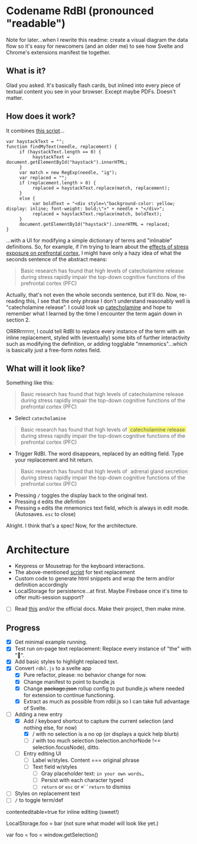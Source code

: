 # Codename RdBl (pronounced "readable")

Note for later…when I rewrite this readme: create a visual diagram the data flow so it's easy for newcomers (and an older me) to see how Svelte and Chrome's extensions manifest tie together.

## What is it?

Glad you asked. It's basically flash cards, but inlined into every piece of textual content you see in your browser. Except maybe PDFs. Doesn't matter.

## How does it work?

It combines [this script](http://www.randomsnippets.com/2008/03/07/how-to-find-and-replace-text-dynamically-via-javascript)…

```
var haystackText = "";
function findMyText(needle, replacement) {
     if (haystackText.length == 0) {
          haystackText = document.getElementById("haystack").innerHTML;
     }
     var match = new RegExp(needle, "ig");
     var replaced = "";
     if (replacement.length > 0) {
          replaced = haystackText.replace(match, replacement);
     }
     else {
          var boldText = "<div style=\"background-color: yellow; display: inline; font-weight: bold;\">" + needle + "</div>";
          replaced = haystackText.replace(match, boldText);
     }
     document.getElementById("haystack").innerHTML = replaced;
}

```

…with a UI for modifying a simple dictionary of terms and "inlinable" definitions. So, for example, if I'm trying to learn about the [effects of stress exposure on prefrontal cortex](https://www.sciencedirect.com/science/article/pii/S2352289514000101), I might have only a hazy idea of what the seconds sentence of the abstract means:

> Basic research has found that high levels of catecholamine release during stress rapidly impair the top-down cognitive functions of the prefrontal cortex (PFC)

Actually, that's not even the whole seconds sentence, but it'll do. Now, re-reading this, I see that the only phrase I don't understand reasonably well is "catecholamine release". I could look up [catecholamine](https://en.wikipedia.org/wiki/Catecholamine) and hope to remember what I learned by the time I encounter the term again down in section 2.

ORRRrrrrrrr, I could tell RdBl to replace every instance of the term with an inline replacement, styled with (eventually) some bits of further interactivity such as modifying the definition, or adding togglable "mnemonics"…which is basically just a free-form notes field.

## What will it look like?

Something like this:

> Basic research has found that high levels of catecholamine release during stress rapidly impair the top-down cognitive functions of the prefrontal cortex (PFC)

- Select `catecholamine`

> Basic research has found that high levels of <span style="background:#fafa0084;">&nbsp;catecholamine release&nbsp;</span> during stress rapidly impair the top-down cognitive functions of the prefrontal cortex (PFC)

- Trigger RdBl. The word disappears, replaced by an editing field. Type your replacement and hit return.

> Basic research has found that high levels of <span style="border: dotted 1px lightgray">&nbsp;adrenal gland secretion&nbsp;</span> during stress rapidly impair the top-down cognitive functions of the prefrontal cortex (PFC)

- Pressing `/` toggles the display back to the original text.
- Pressing `d` edits the *d*efintion
- Pressing `m` edits the *m*nemonics text field, which is always in edit mode. (Autosaves. `esc` to close)

Alright. I think that's a spec! Now, for the architecture.

# Architecture

- Keypress or Mousetrap for the keyboard interactions.
- The above-mentioned [script](http://www.randomsnippets.com/2008/03/07/how-to-find-and-replace-text-dynamically-via-javascript) for text replacement
- Custom code to generate html snippets and wrap the term and/or definition accordingly
- LocalStorage for persistence…at first. Maybe Firebase once it's time to offer multi-session support?
- [ ] Read [this](https://thoughtbot.com/blog/how-to-make-a-chrome-extension) and/or the official docs. Make their project, then make mine.

## Progress

- [x] Get minimal example running.
- [x] Test run on-page text replacement: Replace every instance of "the" with "🤘".
- [x] Add basic styles to highlight replaced text.
- [x] Convert `rdbl.js` to a svelte app
  - [x] Pure refactor, please: no behavior change for now.
  - [x] Change manifest to point to bundle.js
  - [x] Change ~~package.json~~ rollup config to put bundle.js where needed for extension to continue functioning.
  - [x] Extract as much as possible from rdbl.js so I can take full advantage of Svelte.
- [ ] Adding a new entry
  - [x] Add / keyboard shortcut to capture the current selection (and nothing else, for now)
    - [x] / with no selection is a no op (or displays a quick help blurb)
    - [ ] / with too much selection (selection.anchorNode !== selection.focusNode), ditto.
  - [ ] Entry editing UI
    - [ ] Label w/styles. Content === original phrase
    - [ ] Text field w/styles
      - [ ] Gray placeholder text: `in your own words…`
      - [ ] Persist with each character typed
      - [ ] `return` or `esc` or ` ⌘``return ` to dismiss
- [ ] Styles on replacement text
- [ ] `/` to toggle term/def

contenteditable=true for inline editing (sweet!)

LocalStorage.foo = bar (not sure what model will look like yet.)

var foo = foo = window.getSelection()
